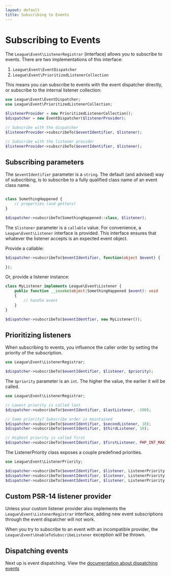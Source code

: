 ```yaml
---
layout: default
title: Subscribing to Events
---
```


# Subscribing to Events

The `League\Event\ListenerRegistrar` (interface) allows you to subscribe to
events. There are two implementations of this interface:

1. `League\Event\EventDispatcher`
2. `League\Event\PrioritizedListenerCollection`

This means you can subscribe to events with the event dispatcher directly, or
subscribe to the internal listener collection:

```php
use League\Event\EventDispatcher;
use League\Event\PrioritizedListenerCollection;

$listenerProvider = new PrioritizedListenerCollection();
$dispatcher = new EventDispatcher($listenerProvider);

// Subscribe with the dispatcher
$listenerProvider->subscribeTo($eventIdentifier, $listener);

// Subscribe with the listener provider
$listenerProvider->subscribeTo($eventIdentifier, $listener);
```

## Subscribing parameters

The `$eventIdentifier` parameter is a `string`. The default (and advised) way of
subscribing, is to subscribe to a fully qualified class name of an event class name.

```php

class SomethingHappened {
    // properties (and getters)
}

$dispatcher->subscribeTo(SomethingHappened::class, $listener);
```

The `$listener` parameter is a `callable` value. For convenience, a 
`League\Event\Listener` interface is provided. This interface ensures 
that whatever the listener accepts is an expected event object.

Provide a callable:

```php
$dispatcher->subscribeTo($eventIdentifier, function(object $event) {
    
});
```

Or, provide a listener instance:

```php
class MyListener implements League\Event\Listener {
    public function __invoke(object|SomethingHappened $event): void
    {
        // handle event
    }
}

$dispatcher->subscribeTo($eventIdentfier, new MyListener());
```

## Prioritizing listeners

When subscribing to events, you influence the caller order by setting
the priority of the subscription.

```php
use League\Event\ListenerRegistrar;

$dispatcher->subscribeTo($eventIdentifier, $listener, $priority);
```

The `$priority` parameter is an `int`. The higher the value, the earlier
it will be called.

```php
use League\Event\ListenerRegistrar;

// Lowest priority is called last
$dispatcher->subscribeTo($eventIdentifier, $lastListener, -100);

// Same priority? Subscribe order is maintained
$dispatcher->subscribeTo($eventIdentifier, $secondListener, 10);
$dispatcher->subscribeTo($eventIdentifier, $thirdListener, 10);

// Highest priority is called first
$dispatcher->subscribeTo($eventIdentifier, $firstListener, PHP_INT_MAX);
```

The ListenerPriority class exposes a couple predefined priorities.

```php
use League\Event\ListenerPriority;

$dispatcher->subscribeTo($eventIdentifier, $listener, ListenerPriority::HIGH);
$dispatcher->subscribeTo($eventIdentifier, $listener, ListenerPriority::NORMAL);
$dispatcher->subscribeTo($eventIdentifier, $listener, ListenerPriority::LOW);
```


## Custom PSR-14 listener provider

Unless your custom listener provider also implements the `League\Event\ListenerRegistrar`
interface, adding new event subscriptions through the event dispatcher will not work.

When you try to subscribe to an event with an incompatible provider, the
`League\Event\UnableToSubscribeListener` exception will be thrown.

## Dispatching events

Next up is event dispatching. View the [documentation about dispatching events](/3.0/usage/dispatching-events/)

